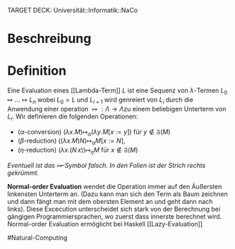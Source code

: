 TARGET DECK: Universität::Informatik::NaCo

# Beschreibung


# Definition
Eine Evaluation eines [[Lambda-Term]] $L$ ist eine Sequenz von $\lambda$-Termen $L_0 \mapsto ... \mapsto L_n$ wobei $L_0 = L$ und $L_{i+1}$ wird genreiert von $L_i$ durch die Anwendung einer operation $\mapsto: \Lambda \to \Lambda$zu einem beliebigen Unterterm von $L_i$. Wir definieren die folgenden Operationen:
- ($\alpha$-conversion) $(\lambda x.M ) \mapsto_\alpha (\lambda y . M [x := y])$ für $y \notin \mathfrak{F}(M)$
- ($\beta$-reduction) $(( \lambda x . M) N ) \mapsto_{\alpha} M [x:= N]$,
- ($\eta$-reduction) $(\lambda x . (N \, x)) \mapsto_{\eta} M$ für $x \notin \mathfrak{F}(M)$

*Eventuell ist das $\mapsto$-Symbol falsch. In den Folien ist der Strich rechts gekrümmt.*

**Normal-order Evaluation** wendet die Operation immer auf den Äußersten linkensten Unterterm an. (Dazu kann man sich den Term als Baum zeichnen und dann fängt man mit dem obersten Element an und geht dann nach links). Diese Excecution unterscheidet sich stark von der Berechnung bei gängigen Programmiersprachen, wo zuerst dass innerste berechnet wird.
Normal-order Evaluation ermöglicht bei Haskell [[Lazy-Evaluation]]



#Natural-Computing 
